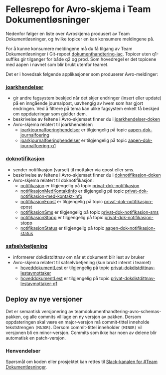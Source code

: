 # Fellesrepo for Avro-skjema i Team Dokumentløsninger
Nedenfor følger en liste over Avroskjema produsert av Team Dokumentløsninger, og hvilke topicer en kan konsumere meldingene på. 

For å kunne konsumere meldingene må du få tilgang av Team Dokumentløsninger i Git-repoet [dokumenthandtering-iac](https://github.com/navikt/dokumenthandtering-iac).
Topicer uten q1-suffiks gir tilganger for både q2 og prod. Som hovedregel er det topicene med aapen i navnet som blir brukt utenfor teamet.

Det er i hovedsak følgende applikasjoner som produserer Avro-meldinger:
### [joarkhendelser](https://github.com/navikt/joarkhendelser)
  - gir andre fagsystem beskjed når det skjer endringer (insert eller update) på en inngående journalpost, uavhengig av hvem som har gjort endringen. Ved å filtrere på tema kan ulike fagsystem enkelt få beskjed om oppdateringar som gjelder dem.
  - beskrivelse av feltene i Avro-skjemaet finner du i [joarkhendelser-doken](https://confluence.adeo.no/display/BOA/Joarkhendelser)
  - Avro-skjema relatert til joarkhendelser:
    - [joarkjournalfoeringhendelser](src/main/avro/joarkhendelser/joarkjournalfoeringhendelser.avsc) er tilgjengelig på topic [aapen-dok-journalfoering](https://github.com/navikt/dokumenthandtering-iac/blob/master/kafka-aiven/aapen-dok-journalfoering/topic.yaml)
    - [joarkjournalfoeringhendelser](src/main/avro/joarkhendelser/joarkjournalfoeringhendelser.avsc) er tilgjengelig på topic [aapen-dok-journalfoering-q1](https://github.com/navikt/dokumenthandtering-iac/blob/master/kafka-aiven/aapen-dok-journalfoering-q1/topic.yaml)
    
### [doknotifikasjon](https://github.com/navikt/doknotifikasjon-2)
  - sender notifikasjon (varsel) til mottaker via epost eller sms.
  - beskrivelse av feltene i Avro-skjemaet finner du i [doknotifikasjon-doken](https://confluence.adeo.no/display/BOA/doknotifikasjon+-+Funksjonell+Beskrivelse)
  - Avro-skjema relatert til doknotifikasjon:
    - [notifikasjon](src/main/avro/doknotifikasjon/notifikasjon.avsc) er tilgjengelig på topic [privat-dok-notifikasjon](https://github.com/navikt/dokumenthandtering-iac/blob/master/kafka-aiven/privat-dok-notifikasjon/topic.yaml)
    - [notifikasjonMedKontaktInfo](src/main/avro/doknotifikasjon/notifikasjonMedKontaktInfo.avsc) er tilgjengelig på topic [privat-dok-notifikasjon-med-kontakt-info](https://github.com/navikt/dokumenthandtering-iac/blob/master/kafka-aiven/privat-dok-notifikasjon-med-kontakt-info/topic.yaml)
    - [notifikasjonEpost](src/main/avro/doknotifikasjon/notifikasjonEpost.avsc) er tilgjengelig på topic [privat-dok-notifikasjon-epost](https://github.com/navikt/dokumenthandtering-iac/blob/master/kafka-aiven/privat-dok-notifikasjon-epost/topic.yaml)
    - [notifikasjonSms](src/main/avro/doknotifikasjon/notifikasjonSms.avsc) er tilgjengelig på topic [privat-dok-notifikasjon-sms](https://github.com/navikt/dokumenthandtering-iac/blob/master/kafka-aiven/privat-dok-notifikasjon-sms/topic.yaml)
    - [notifikasjonStopp](src/main/avro/doknotifikasjon/notifikasjonStopp.avsc) er tilgjengelig på topic [privat-dok-notifikasjon-stopp](https://github.com/navikt/dokumenthandtering-iac/blob/master/kafka-aiven/privat-dok-notifikasjon-stopp/topic.yaml)
    - [notifikasjonStatus](src/main/avro/doknotifikasjon/notifikasjonStatus.avsc) er tilgjengelig på topic [aapen-dok-notifikasjon-status](https://github.com/navikt/dokumenthandtering-iac/blob/master/kafka-aiven/aapen-dok-notifikasjon-status/topic.yaml)

### [safselvbetjening](https://github.com/navikt/safselvbetjening)
  - informerer dokdistdittnav om når et dokument blir lest av bruker
  - Avro-skjema relatert til safselvbetjening (kun brukt internt i teamet)
    - [hoveddokumentLest](src/main/avro/safselvbetjening/hoveddokumentLest.avsc) er tilgjengelig på topic [privat-dokdistdittnav-lestavmottaker](https://github.com/navikt/dokumenthandtering-iac/blob/master/kafka-aiven/privat-dokdistdittnav-lestavmottaker/topic.yaml)
    - [hoveddokumentLest](src/main/avro/safselvbetjening/hoveddokumentLest.avsc) er tilgjengelig på topic [privat-dokdistdittnav-lestavmottaker-q1](https://github.com/navikt/dokumenthandtering-iac/blob/master/kafka-aiven/privat-dokdistdittnav-lestavmottaker-q1/topic.yaml)

## Deploy av nye versjoner
Det er semantisk versjonering av teamdokumenthandtering-avro-schemas-pakken, og alle commits vil lage en ny versjon av pakken. 
Dersom oppdateringen skal være en major-versjon må commit-tittel inneholde tekststrengen `(MAJOR)`. Dersom commit-tittel inneholder `(MINOR)` vil versjonen bli en
minor-versjon. Commits som ikke har noen av delene blir automatisk en patch-versjon.

### Henvendelser
Spørsmål om koden eller prosjektet kan rettes til [Slack-kanalen for \#Team Dokumentløsninger](https://nav-it.slack.com/archives/C6W9E5GPJ).
